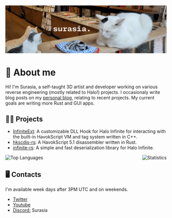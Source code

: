 ### ![A cat loafing next to three prop cats.](images/cat_banner.png)
# 🧾 About me

Hi! I'm Surasia, a self-taught 3D artist and developer working on various reverse engineering (mostly related to Halo!) projects. I occasionaly write blog posts on my [personal blog](https://surasia.github.io/), relating to recent projects. My current goals are writing more Rust and GUI apps.

## 👨‍💻 Projects
- [InfiniteExt](https://github.com/Surasia/InfiniteExt): A customizable DLL Hook for Halo Infinite for interacting with the built-in HavokScript VM and tag system written in C++.
- [hkscdis-rs](https://github.com/Surasia/hkscdis-rs): A HavokScript 5.1 disassembler written in Rust.
- [infinite-rs](https://github.com/Surasia/infinite-rs): A simple and fast deserialization library for Halo Infinite.

<div style="display: flex; justify-content: space-between;">
  <img alt="Top Languages" src="https://github-readme-stats.vercel.app/api/top-langs/?username=Surasia&layout=compact&show_icons=true&theme=dark&hide_border=true&langs_count=8"/>
  <img alt="Statistics" src="https://github-readme-stats.vercel.app/api?username=Surasia&show_icons=true&theme=dark&hide_border=true"/>
</div>

## 🖥️ Contacts
I'm available week days after 3PM UTC and on weekends.
- [Twitter](https://twitter.com/Surasia_)
- [Youtube](https://youtube.com/@Surasia)
- [Discord:](https://discord.com/invite/haloarchive) Surasia
